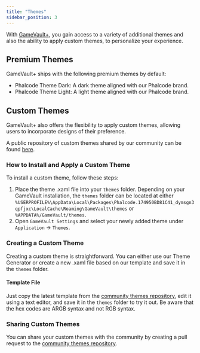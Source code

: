 ```yaml
---
title: "Themes"
sidebar_position: 3
---
```


With [GameVault+](pathname:///gamevault-plus), you gain access to a variety of additional themes and also the ability to apply custom themes, to personalize your experience.

## Premium Themes

GameVault+ ships with the following premium themes by default:

- Phalcode Theme Dark: A dark theme aligned with our Phalcode brand.
- Phalcode Theme Light: A light theme aligned with our Phalcode brand.

## Custom Themes

GameVault+ also offers the flexibility to apply custom themes, allowing users to incorporate designs of their preference.

A public repository of custom themes shared by our community can be found [here](https://github.com/Phalcode/gamevault-community-themes/).

### How to Install and Apply a Custom Theme

To install a custom theme, follow these steps:

1. Place the theme .xaml file into your `themes` folder. Depending on your GameVault installation, the `themes` folder can be located at either `%USERPROFILE%\AppData\Local\Packages\Phalcode.174950BD81C41_dymsgn3qpfjxc\LocalCache\Roaming\GameVault\themes` or `%APPDATA%/GameVault/themes`.
2. Open `GameVault Settings` and select your newly added theme under `Application` -> `Themes`.

### Creating a Custom Theme

Creating a custom theme is straightforward. You can either use our Theme Generator or create a new .xaml file based on our template and save it in the `themes` folder.
<!--
#### Theme Generator
**Coming Soon!**
 An easy-to-use Theme Generator is available [here](https://themes.gamevau.lt/).
-->

#### Template File

Just copy the latest template from the [community themes repository](https://github.com/Phalcode/gamevault-community-themes/), edit it using a text editor, and save it in the `themes` folder to try it out. Be aware that the hex codes are ARGB syntax and not RGB syntax.

### Sharing Custom Themes

You can share your custom themes with the community by creating a pull request to the [community themes repository](https://github.com/Phalcode/gamevault-community-themes/).
